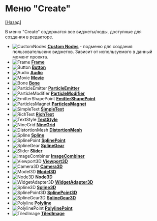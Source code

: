 # Меню "Create"

[[Назад]](@MenuBar.MenuBar)

В меню "Create" содержатся все виджеты/ноды, доступные для создания в редакторе.

* ![CustomNodes](@Icons\Node\Unknown.png) **[Custom Nodes]()** - подменю для создания пользовательских виджетов. Зависит от используемого в данный момент проекта.
* ![Frame](@Icons\Node\Lime.Frame.png) **[Frame](@Node.Frame)**
* ![Button](@Icons\Node\Lime.Button.png) **[Button](@Node.Button)**
* ![Audio](@Icons\Node\Lime.Audio.png) **[Audio](@Node.Audio)**
* ![Movie](@Icons\Node\Lime.Movie.png) **[Movie](@Node.Movie)**
* ![Bone](@Icons\Node\Lime.Bone.png) **[Bone](@Node.Bone)**
* ![ParticleEmitter](@Icons\Node\Lime.ParticleEmitter.png) **[ParticleEmitter](@Node.Particles.ParticleEmitter)**
* ![ParticleModifier](@Icons\Node\Lime.ParticleModifier.png) **[ParticleModifier](@Node.Particles.ParticleModifier)**
* ![EmitterShapePoint](@Icons\Node\Lime.EmitterShapePoint.png) **[EmitterShapePoint](@Node.Particles.EmitterShapePoint)**
* ![ParticlesMagnet](@Icons\Node\Lime.ParticlesMagnet.png) **[ParticlesMagnet](@Node.Particles.ParticlesMagnet)**
* ![SimpleText](@Icons\Node\Lime.SimpleText.png) **[SimpleText](@Node.Text.SimpleText)**
* ![RichText](@Icons\Node\Lime.RichText.png) **[RichText](@Node.Text.RichText)**
* ![TextStyle](@Icons\Node\Lime.TextStyle.png) **[TextStyle](@Node.Text.TextStyle)**
* ![NineGrid](@Icons\Node\Lime.NineGrid.png) **[NineGrid](@Node.Image.NineGrid)**
* ![DistortionMesh](@Icons\Node\Lime.DistortionMesh.png) **[DistortionMesh](@Node.Image.DistortionMesh)**
* ![Spline](@Icons\Node\Lime.Spline.png) **[Spline](@Node.Spline.Spline)**
* ![SplinePoint](@Icons\Node\Lime.SplinePoint.png) **[SplinePoint](@Node.Spline.SplinePoint)**
* ![SplineGear](@Icons\Node\Lime.SplineGear.png) **[SplineGear](@Node.Spline.SplineGear)**
* ![Slider](@Icons\Node\Lime.Slider.png) **[Slider](@Node.Slider)**
* ![ImageCombiner](@Icons\Node\Lime.ImageCombiner.png) **[ImageCombiner](@Node.ImageCombiner)**
* ![Viewport3D](@Icons\Node\Lime.Viewport3D.png) **[Viewport3D](@Node.3D.Viewport3D)**
* ![Camera3D](@Icons\Node\Lime.Camera3D.png) **[Camera3D](@Node.3D.Camera3D)**
* ![Model3D](@Icons\Node\Lime.Model3D.png) **[Model3D](@Node.3D.Model3D)**
* ![Node3D](@Icons\Node\Lime.Node3D.png) **[Node3D](@Node.3D.Node3D)**
* ![WidgetAdapter3D](@Icons\Node\Lime.WidgetAdapter3D.png) **[WidgetAdapter3D](@Node.3D.WidgetAdapter3D)**
* ![Spline3D](@Icons\Node\Lime.Spline3D.png) **[Spline3D](@Node.3D.Spline3D.Spline3D)**
* ![SplinePoint3D](@Icons\Node\Lime.SplinePoint3D.png) **[SplinePoint3D](@Node.3D.Spline3D.SplinePoint3D)**
* ![SplineGear3D](@Icons\Node\Lime.SplineGear3D.png) **[SplineGear3D](@Node.3D.Spline3D.SplineGear3D)**
* ![Polyline](@Icons\Node\Lime.Polyline.png) **[Polyline](@Node.Polyline)**
* ![PolylinePoint](@Icons\Node\Lime.PolylinePoint.png) **[PolylinePoint](@Node.PolylinePoint)**
* ![TiledImage](@Icons\Node\Lime.TiledImage.png) **[TiledImage](@Node.Image.TiledImage)**
